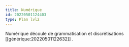 ```yaml
---
title: Numérique
id: 20220501124403
type: Plan lvl2
---
```


Numérique découle de grammatisation et discrétisations [[générique:20220501122632]] .
